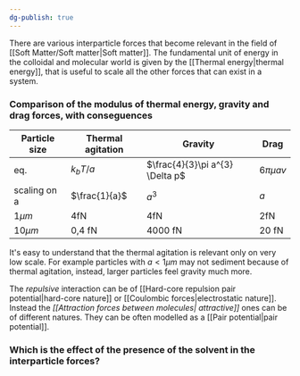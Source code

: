 ```yaml
---
dg-publish: true
---
```

There are various interparticle forces that become relevant in the field of [[Soft Matter/Soft matter|Soft matter]]. 
The fundamental unit of energy in the colloidal and molecular world is given by the [[Thermal energy|thermal energy]], that is useful to scale all the other forces that can exist in a system.
### Comparison of the modulus of thermal energy, gravity and drag forces, with conseguences
| Particle size | Thermal agitation | Gravity | Drag |
|---| ---|---|---|
|eq.|$k_{b}T/a$|$\frac{4}{3}\pi a^{3} \Delta p$|$6\pi \mu a v$| 
|scaling on a|$\frac{1}{a}$|$a^{3}$|$a$|
|$1 \mu m$ |4fN|4fN|2fN|
|$10 \mu m$|0,4 fN|4000 fN|20 fN|

It's easy to understand that the thermal agitation is relevant only on very low scale. For example particles with $a<1 \mu m$ may not sediment because of thermal agitation, instead, larger particles feel gravity much more.

The *repulsive* interaction can be of [[Hard-core repulsion pair potential|hard-core nature]] or [[Coulombic forces|electrostatic nature]]. Instead the *[[Attraction forces between molecules| attractive]]* ones can be of different natures.
They can be often modelled as a [[Pair potential|pair potential]].
### Which is the effect of the presence of the solvent in the interparticle forces?

